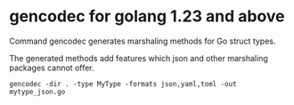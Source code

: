 # gencodec for golang 1.23 and above

Command gencodec generates marshaling methods for Go struct types.

The generated methods add features which json and other marshaling packages cannot offer.

	gencodec -dir . -type MyType -formats json,yaml,toml -out mytype_json.go

